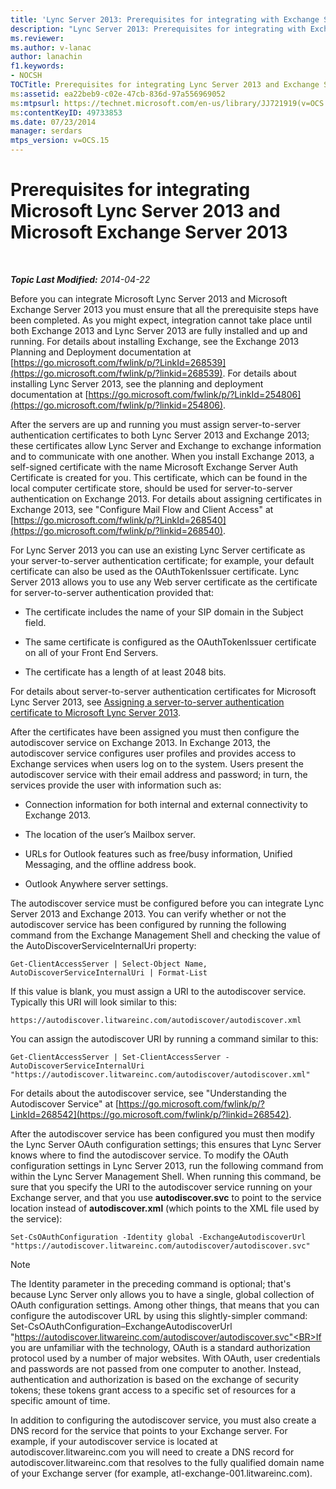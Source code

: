 ```yaml
---
title: 'Lync Server 2013: Prerequisites for integrating with Exchange Server 2013'
description: "Lync Server 2013: Prerequisites for integrating with Exchange Server 2013."
ms.reviewer: 
ms.author: v-lanac
author: lanachin
f1.keywords:
- NOCSH
TOCTitle: Prerequisites for integrating Lync Server 2013 and Exchange Server 2013
ms:assetid: ea22beb9-c02e-47cb-836d-97a556969052
ms:mtpsurl: https://technet.microsoft.com/en-us/library/JJ721919(v=OCS.15)
ms:contentKeyID: 49733853
ms.date: 07/23/2014
manager: serdars
mtps_version: v=OCS.15
---
```


# Prerequisites for integrating Microsoft Lync Server 2013 and Microsoft Exchange Server 2013

<div data-xmlns="http://www.w3.org/1999/xhtml">

<div class="topic" data-xmlns="http://www.w3.org/1999/xhtml" data-msxsl="urn:schemas-microsoft-com:xslt" data-cs="https://msdn.microsoft.com/">

<div data-asp="https://msdn2.microsoft.com/asp">



</div>

<div id="mainSection">

<div id="mainBody">

<span> </span>

_**Topic Last Modified:** 2014-04-22_

Before you can integrate Microsoft Lync Server 2013 and Microsoft Exchange Server 2013 you must ensure that all the prerequisite steps have been completed. As you might expect, integration cannot take place until both Exchange 2013 and Lync Server 2013 are fully installed and up and running. For details about installing Exchange, see the Exchange 2013 Planning and Deployment documentation at [https://go.microsoft.com/fwlink/p/?LinkId=268539](https://go.microsoft.com/fwlink/p/?linkid=268539). For details about installing Lync Server 2013, see the planning and deployment documentation at [https://go.microsoft.com/fwlink/p/?LinkId=254806](https://go.microsoft.com/fwlink/p/?linkid=254806).

After the servers are up and running you must assign server-to-server authentication certificates to both Lync Server 2013 and Exchange 2013; these certificates allow Lync Server and Exchange to exchange information and to communicate with one another. When you install Exchange 2013, a self-signed certificate with the name Microsoft Exchange Server Auth Certificate is created for you. This certificate, which can be found in the local computer certificate store, should be used for server-to-server authentication on Exchange 2013. For details about assigning certificates in Exchange 2013, see "Configure Mail Flow and Client Access" at [https://go.microsoft.com/fwlink/p/?LinkId=268540](https://go.microsoft.com/fwlink/p/?linkid=268540).

For Lync Server 2013 you can use an existing Lync Server certificate as your server-to-server authentication certificate; for example, your default certificate can also be used as the OAuthTokenIssuer certificate. Lync Server 2013 allows you to use any Web server certificate as the certificate for server-to-server authentication provided that:

  - The certificate includes the name of your SIP domain in the Subject field.

  - The same certificate is configured as the OAuthTokenIssuer certificate on all of your Front End Servers.

  - The certificate has a length of at least 2048 bits.

For details about server-to-server authentication certificates for Microsoft Lync Server 2013, see [Assigning a server-to-server authentication certificate to Microsoft Lync Server 2013](lync-server-2013-assigning-a-server-to-server-authentication-certificate-to-lync-server-2013.md).

After the certificates have been assigned you must then configure the autodiscover service on Exchange 2013. In Exchange 2013, the autodiscover service configures user profiles and provides access to Exchange services when users log on to the system. Users present the autodiscover service with their email address and password; in turn, the services provide the user with information such as:

  - Connection information for both internal and external connectivity to Exchange 2013.

  - The location of the user’s Mailbox server.

  - URLs for Outlook features such as free/busy information, Unified Messaging, and the offline address book.

  - Outlook Anywhere server settings.

The autodiscover service must be configured before you can integrate Lync Server 2013 and Exchange 2013. You can verify whether or not the autodiscover service has been configured by running the following command from the Exchange Management Shell and checking the value of the AutoDiscoverServiceInternalUri property:

    Get-ClientAccessServer | Select-Object Name, AutoDiscoverServiceInternalUri | Format-List

If this value is blank, you must assign a URI to the autodiscover service. Typically this URI will look similar to this:

    https://autodiscover.litwareinc.com/autodiscover/autodiscover.xml

You can assign the autodiscover URI by running a command similar to this:

    Get-ClientAccessServer | Set-ClientAccessServer -AutoDiscoverServiceInternalUri "https://autodiscover.litwareinc.com/autodiscover/autodiscover.xml"

For details about the autodiscover service, see "Understanding the Autodiscover Service" at [https://go.microsoft.com/fwlink/p/?LinkId=268542](https://go.microsoft.com/fwlink/p/?linkid=268542).

After the autodiscover service has been configured you must then modify the Lync Server OAuth configuration settings; this ensures that Lync Server knows where to find the autodiscover service. To modify the OAuth configuration settings in Lync Server 2013, run the following command from within the Lync Server Management Shell. When running this command, be sure that you specify the URI to the autodiscover service running on your Exchange server, and that you use **autodiscover.svc** to point to the service location instead of **autodiscover.xml** (which points to the XML file used by the service):

    Set-CsOAuthConfiguration -Identity global -ExchangeAutodiscoverUrl "https://autodiscover.litwareinc.com/autodiscover/autodiscover.svc"

<div>


> [!NOTE]  
> The Identity parameter in the preceding command is optional; that's because Lync Server only allows you to have a single, global collection of OAuth configuration settings. Among other things, that means that you can configure the autodiscover URL by using this slightly-simpler command:<BR>Set-CsOAuthConfiguration–ExchangeAutodiscoverUrl "https://autodiscover.litwareinc.com/autodiscover/autodiscover.svc"<BR>If you are unfamiliar with the technology, OAuth is a standard authorization protocol used by a number of major websites. With OAuth, user credentials and passwords are not passed from one computer to another. Instead, authentication and authorization is based on the exchange of security tokens; these tokens grant access to a specific set of resources for a specific amount of time.



</div>

In addition to configuring the autodiscover service, you must also create a DNS record for the service that points to your Exchange server. For example, if your autodiscover service is located at autodiscover.litwareinc.com you will need to create a DNS record for autodiscover.litwareinc.com that resolves to the fully qualified domain name of your Exchange server (for example, atl-exchange-001.litwareinc.com).

</div>

<span> </span>

</div>

</div>

</div>

